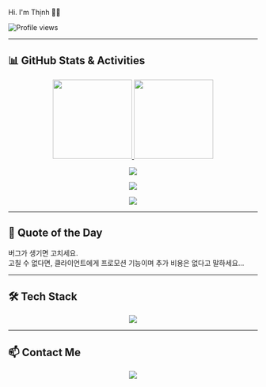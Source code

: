 Hi. I'm Thịnh 👋👋

![Profile views](https://komarev.com/ghpvc/?username=bttlove&color=blue)

---
## 📊 GitHub Stats & Activities
<p align="center">
  <a href="https://github.com/anuraghazra/github-readme-stats">
    <img height="160" src="https://github-readme-stats.vercel.app/api?username=bttlove&show_icons=true&theme=default&count_private=true" />
  </a>
  <a href="https://github.com/anuraghazra/github-readme-stats">
    <img height="160" src="https://github-readme-stats.vercel.app/api/top-langs/?username=bttlove&layout=compact&count_private=true" />
  </a>
</p>
<p align="center">
  <img src="https://github-profile-summary-cards.vercel.app/api/cards/profile-details?username=bttlove&theme=default" />
</p>
<p align="center">
  <img src="https://streak-stats.demolab.com?user=bttlove&theme=default&count_private=true" />
</p>

<p align="center">
  <img src="https://github-profile-trophy.vercel.app/?username=bttlove&theme=flat&count_private=true&margin-w=10" />
</p>

---
## 💬 Quote of the Day
<p align="center">
 <p>버그가 생기면 고치세요.
 </br>
고칠 수 없다면, 클라이언트에게 프로모션 기능이며 추가 비용은 없다고 말하세요...</p>
</p>

---
## 🛠️ Tech Stack
<p align="center">
  <img src="https://skillicons.dev/icons?i=react,dotnet,cs,js,html,css,github,git,vscode" />
</p>

---
## 📫 Contact Me
<p align="center">
  <a href="mailto:thinhbui1907@gmail.com"><img src="https://img.shields.io/badge/Email-D14836?style=for-the-badge&logo=gmail&logoColor=white"/></a>
</p>

